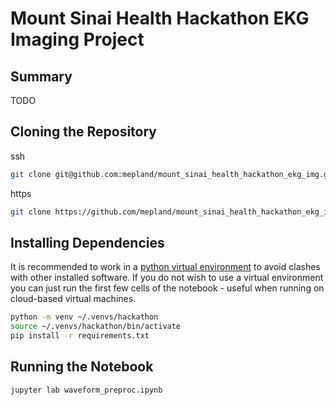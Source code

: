 # Mount Sinai Health Hackathon EKG Imaging Project

## Summary
TODO

## Cloning the Repository
ssh  
```bash
git clone git@github.com:mepland/mount_sinai_health_hackathon_ekg_img.git
```

https  
```bash
git clone https://github.com/mepland/mount_sinai_health_hackathon_ekg_img.git
```

## Installing Dependencies
It is recommended to work in a [python virtual environment](https://realpython.com/python-virtual-environments-a-primer/) to avoid clashes with other installed software. If you do not wish to use a virtual environment you can just run the first few cells of the notebook - useful when running on cloud-based virtual machines.
```bash
python -m venv ~/.venvs/hackathon
source ~/.venvs/hackathon/bin/activate
pip install -r requirements.txt
```

## Running the Notebook

```bash
jupyter lab waveform_preproc.ipynb
```
